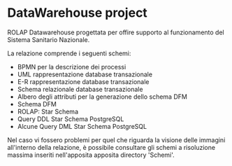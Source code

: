 # DataWarehouse project
ROLAP Datawarehouse progettata per offire supporto al funzionamento del Sistema Sanitario Nazionale.

La relazione comprende i seguenti schemi:
- BPMN per la descrizione dei processi
- UML rappresentazione database transazionale 
- E-R rappresentazione database transazionale
- Schema relazionale database transazionale
- Albero degli attributi per la generazione dello schema DFM
- Schema DFM
- ROLAP: Star Schema
- Query DDL Star Schema PostgreSQL
- Alcune Query DML Star Schema PostgreSQL

Nel caso vi fossero problemi per quel che riguarda la visione delle immagini all'interno della relazione, è possibile consultare gli schemi a risoluzione massima inseriti nell'apposita apposita directory 'Schemi'.
